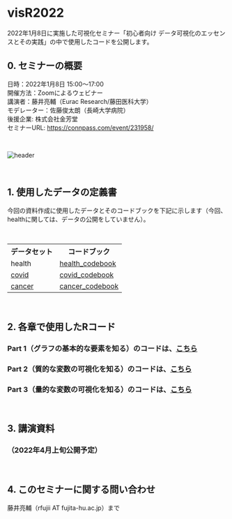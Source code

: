 # visR2022
2022年1月8日に実施した可視化セミナー「初心者向け データ可視化のエッセンスとその実践」の中で使用したコードを公開します。

## 0. セミナーの概要
日時：2022年1月8日 15:00〜17:00 <br>
開催方法：Zoomによるウェビナー　<br>
講演者：藤井亮輔（Eurac Research/藤田医科大学）　<br>
モデレーター：佐藤俊太朗（長崎大学病院）<br>
後援企業: 株式会社金芳堂<br>
セミナーURL: https://connpass.com/event/231958/ <br>

<br>

![header](https://user-images.githubusercontent.com/19466700/147861789-7ccdc0f4-fc42-414d-b38d-150593b34643.jpg)

<br>

## 1. 使用したデータの定義書

今回の資料作成に使用したデータとそのコードブックを下記に示します（今回、healthに関しては、データの公開をしていません）。 

<br>

 <table>
    <tr>
      <th>データセット</th>
      <th>コードブック</th>
    </tr>
    <tr>
      <td>health</td>
      <td><a href="https://drive.google.com/file/d/1JEFA35pdAa-dzv3f6-JLZSXQV4v5JxH-/view?usp=sharing">health_codebook</a></td>
    </tr>
    <tr>
      <td><a href="https://drive.google.com/file/d/1CWg8bcHdh_Xu3qp3Gkh3jSRxfKHuw92S/view?usp=sharing">covid</a></td>
      <td><a href="https://drive.google.com/file/d/1hOA_LFmiK3gIaUVHuKT6cQzs0AKTV9wn/view?usp=sharing">covid_codebook</a></td>
    </tr>
    <tr>
      <td><a href="https://drive.google.com/file/d/1ZSgoiJlia6cs0pQ-1NbRVrBHlnfl-Ewq/view?usp=sharing">cancer</a></td>
      <td><a href="https://drive.google.com/file/d/1FiRa0I7th285X6k20EIVP3uT4f8FoWaQ/view?usp=sharing">cancer_codebook</a></td>
    </tr>
  </table>

<br>

## 2. 各章で使用したRコード
### Part 1（グラフの基本的な要素を知る）のコードは、<a href="https://github.com/fujichaaan/visR2022/blob/main/Part1_github.R">こちら</a><br>
### Part 2（質的な変数の可視化を知る）のコードは、<a href="https://github.com/fujichaaan/visR2022/blob/main/Part2_github.R">こちら</a><br>
### Part 3（量的な変数の可視化を知る）のコードは、<a href="https://github.com/fujichaaan/visR2022/blob/main/Part3_github.R">こちら</a>

<br>

## 3. 講演資料
### （2022年4月上旬公開予定） 

<br>

## 4. このセミナーに関する問い合わせ
藤井亮輔（rfujii AT fujita-hu.ac.jp）まで
